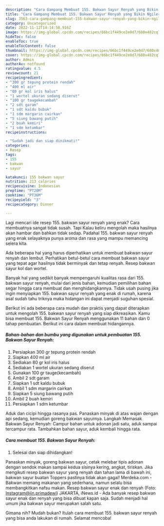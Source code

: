 ```yaml
---
description: "Cara Gampang Membuat 155. Bakwan Sayur Renyah yang Bikin Ngiler, Buat Buka Puasa Lezat"
title: "Cara Gampang Membuat 155. Bakwan Sayur Renyah yang Bikin Ngiler, Buat Buka Puasa Lezat"
slug: 3563-cara-gampang-membuat-155-bakwan-sayur-renyah-yang-bikin-ngiler-buat-buka-puasa-lezat
category: Uncategorized
date: 2022-11-12T14:14:58.916Z
image: https://img-global.cpcdn.com/recipes/66bc1f449ce2e0d7/680x482cq70/155-bakwan-sayur-renyah-foto-resep-utama.jpg
hideToc: false
enableToc: true
enableTocContent: false
thumbnail: https://img-global.cpcdn.com/recipes/66bc1f449ce2e0d7/680x482cq70/155-bakwan-sayur-renyah-foto-resep-utama.jpg
cover: https://img-global.cpcdn.com/recipes/66bc1f449ce2e0d7/680x482cq70/155-bakwan-sayur-renyah-foto-resep-utama.jpg
author: Admin
authorAv: notfound
ratingvalue: 4.5
reviewcount: 21
recipeingredient:
- "300 gr tepung protein rendah"
- "400 ml air"
- "80 gr kol iris halus"
- "1 wortel ukuran sedang diserut"
- "100 gr taugekecambah"
- "2 sdt garam"
- "1 sdt kaldu bubuk"
- "1 sdm margarin cairkan"
- "5 siung bawang putih"
- "2 buah kemiri"
- "1 sdm ketumbar"
recipeinstructions:

- "Sudah jadi dan siap dinikmati!"
categories:
- Resep
tags:
- 155
- bakwan
- sayur

katakunci: 155 bakwan sayur 
nutrition: 213 calories
recipecuisine: Indonesian
preptime: "PT20M"
cooktime: "PT36M"
recipeyield: "3"
recipecategory: Dinner

---
```



Lagi mencari ide resep 155. bakwan sayur renyah yang enak? Cara membuatnya sangat tidak susah. Tapi Kalau keliru mengolah maka hasilnya akan hambar dan bahkan tidak sedap. Padahal 155. bakwan sayur renyah yang enak selayaknya punya aroma dan rasa yang mampu memancing selera kita.


Ada beberapa hal yang harus diperhatikan untuk membuat bakwan sayur renyah dan lembut. Perhatikan betul-betul cara membuat bakwan sayur yang tepat agar hasilnya tidak berminyak dan tetap renyah. Resep bakwan sayur kol dan wortel.

Banyak hal yang sedikit banyak mempengaruhi kualitas rasa dari 155. bakwan sayur renyah, mulai dari jenis bahan, kemudian pemilihan bahan segar hingga cara membuat dan menghidangkannya. Tidak usah pusing jika ingin menyiapkan 155. bakwan sayur renyah yang enak di rumah, karena asal sudah tahu triknya maka hidangan ini dapat menjadi suguhan spesial.


Berikut ini ada beberapa cara mudah dan praktis yang dapat diterapkan untuk mengolah 155. bakwan sayur renyah yang siap dikreasikan. Kamu bisa membuat 155. Bakwan Sayur Renyah menggunakan 11 bahan dan 0 tahap pembuatan. Berikut ini cara dalam membuat hidangannya.

<!--inarticleads1-->

##### Bahan-bahan dan bumbu yang digunakan untuk pembuatan 155. Bakwan Sayur Renyah:

1. Persiapkan 300 gr tepung protein rendah
1. Siapkan 400 ml air
1. Sediakan 80 gr kol iris halus
1. Sediakan 1 wortel ukuran sedang diserut
1. Gunakan 100 gr tauge(kecambah)
1. Ambil 2 sdt garam
1. Siapkan 1 sdt kaldu bubuk
1. Ambil 1 sdm margarin cairkan
1. Siapkan 5 siung bawang putih
1. Ambil 2 buah kemiri
1. Persiapkan 1 sdm ketumbar


Aduk dan cicipi hingga rasanya pas. Panaskan minyak di atas wajan dengan api sedang, kemudian goreng bakwan sayurnya. Langkah Memasak Bakwan Sayur Renyah: Campur bahan untuk adonan jadi satu, aduk sampai tercampur rata. Tambahkan bahan sayur, aduk kembali hingga rata. 

<!--inarticleads2-->

##### Cara membuat 155. Bakwan Sayur Renyah:


1. Selesai dan siap dihidangkan!

Panaskan minyak, goreng bakwan sayur, cetak melebar tipis adonan dengan sendok makan sampai kedua sisinya kering, angkat, tiriskan. Jika mengikuti resep bakwan sayur yang renyah dan tahan lama di bawah ini, bakwan sayur buatan Toppers pastinya tidak akan gagal! Merdeka.com - Bakwan memang makanan yang sederhana, namun selalu bisa membangkitkan nafsu makan. Resep bakwan sayur enak dan renyah (Foto: Instagram@iin.primadewi) JAKARTA, iNews.id - Ada banyak resep bakwan sayur enak dan renyah yang bisa dibuat kapan saja. Sudah menjadi hal umum jika bakwan sayur merupakan salah satu. 

Gimana nih? Mudah bukan? Itulah cara membuat 155. bakwan sayur renyah yang bisa anda lakukan di rumah. Selamat mencoba!
